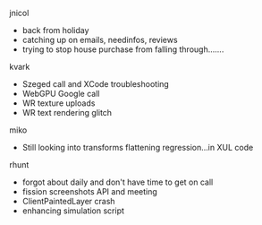 jnicol
  * back from holiday
  * catching up on emails, needinfos, reviews
  * trying to stop house purchase from falling through.......

kvark
  * Szeged call and XCode troubleshooting
  * WebGPU Google call
  * WR texture uploads
  * WR text rendering glitch

miko
  * Still looking into transforms flattening regression...in XUL code

rhunt
  * forgot about daily and don't have time to get on call
  * fission screenshots API and meeting
  * ClientPaintedLayer crash
  * enhancing simulation script
